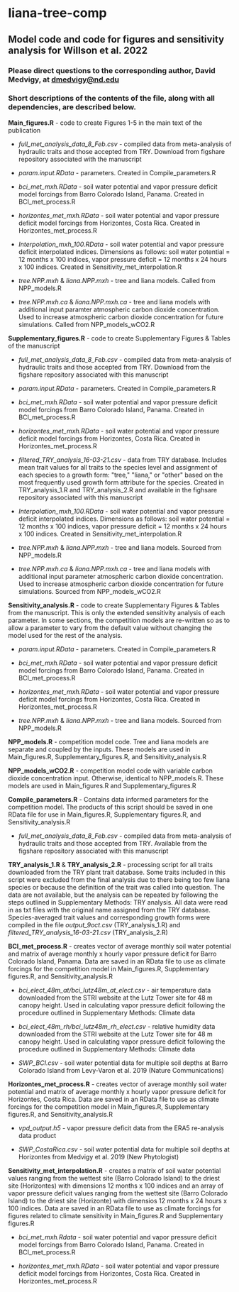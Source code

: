 # liana-tree-comp
## Model code and code for figures and sensitivity analysis for Willson et al. 2022

### Please direct questions to the corresponding author, David Medvigy, at dmedvigy@nd.edu

### Short descriptions of the contents of the file, along with all dependencies, are described below.

**Main_figures.R** - code to create Figures 1-5 in the main text of the publication

* *full_met_analysis_data_8_Feb.csv* - compiled data from meta-analysis of hydraulic traits and those accepted from TRY. Download from figshare repository associated with the manuscript

* *param.input.RData* - parameters. Created in Compile_parameters.R

* *bci_met_mxh.RData* - soil water potential and vapor pressure deficit model forcings from Barro Colorado Island, Panama. Created in BCI_met_process.R

* *horizontes_met_mxh.RData* - soil water potential and vapor pressure deficit model forcings from Horizontes, Costa Rica. Created in Horizontes_met_process.R

* *Interpolation_mxh_100.RData* - soil water potential and vapor pressure deficit interpolated indices. Dimensions as follows: soil water potential = 12 months x 100 indices, vapor pressure deficit = 12 months x 24 hours x 100 indices. Created in Sensitivity_met_interpolation.R

* *tree.NPP.mxh* & *liana.NPP.mxh* - tree and liana models. Called from NPP_models.R

* *tree.NPP.mxh.ca* & *liana.NPP.mxh.ca* - tree and liana models with additional input paramter atmospheric carbon dioxide concentration. Used to increase atmospheric carbon dioxide concentration for future simulations. Called from NPP_models_wCO2.R

**Supplementary_figures.R** - code to create Supplementary Figures & Tables of the manuscript

* *full_met_analysis_data_8_Feb.csv* - compiled data from meta-analysis of hydraulic traits and those accepted from TRY. Download from the figshare repository associated with this manuscript

* *param.input.RData* - parameters. Created in Compile_parameters.R

* *bci_met_mxh.RData* - soil water potential and vapor pressure deficit model forcings from Barro Colorado Island, Panama. Created in BCI_met_process.R

* *horizontes_met_mxh.RData* - soil water potential and vapor pressure deficit model forcings from Horizontes, Costa Rica. Created in Horizontes_met_process.R

* *filtered_TRY_analysis_16-03-21.csv* - data from TRY database. Includes mean trait values for all traits to the species level and assignment of each species to a growth form: "tree," "liana," or "other" based on the most frequently used growth form attribute for the species. Created in TRY_analysis_1.R and TRY_analysis_2.R and available in the fighsare repository associated with this manuscript

* *Interpolation_mxh_100.RData* - soil water potential and vapor pressure deficit interpolated indices. Dimensions as follows: soil water potential = 12 months x 100 indices, vapor pressure deficit = 12 months x 24 hours x 100 indices. Created in Sensitivity_met_interpolation.R 

* *tree.NPP.mxh* & *liana.NPP.mxh* - tree and liana models. Sourced from NPP_models.R

* *tree.NPP.mxh.ca* & *liana.NPP.mxh.ca* - tree and liana models with additional input parameter atmospheric carbon dioxide concentration. Used to increase atmospheric carbon dioxide concentration for future simulations. Sourced from NPP_models_wCO2.R

**Sensitivity_analysis.R** - code to create Supplementary Figures & Tables from the manuscript. This is only the extended sensitivity analysis of each parameter. In some sections, the competition models are re-written so as to allow a parameter to vary from the default value without changing the model used for the rest of the analysis.

* *param.input.RData* - parameters. Created in Compile_parameters.R

* *bci_met_mxh.RData* - soil water potential and vapor pressure deficit model forcings from Barro Colorado Island, Panama. Created in BCI_met_process.R

* *horizontes_met_mxh.RData* - soil water potential and vapor pressure deficit model forcings from Horizontes, Costa Rica. Created in Horizontes_met_process.R

* *tree.NPP.mxh* & *liana.NPP.mxh* - tree and liana models. Sourced from NPP_models.R

**NPP_models.R** - competition model code. Tree and liana models are separate and coupled by the inputs. These models are used in Main_figures.R, Supplementary_figures.R, and Sensitivity_analysis.R

**NPP_models_wCO2.R** - competition model code with variable carbon dioxide concentration input. Otherwise, identical to NPP_models.R. These models are used in Main_figures.R and Supplementary_figures.R

**Compile_parameters.R** - Contains data informed parameters for the competition model. The products of this script should be saved in one RData file for use in Main_figures.R, Supplementary figures.R, and Sensitivity_analysis.R

* *full_met_analysis_data_8_Feb.csv* - compiled data from meta-analysis of hydraulic traits and those accepted from TRY. Available from the figshare repository associated with this manuscript

**TRY_analysis_1.R** & **TRY_analysis_2.R** - processing script for all traits downloaded from the TRY plant trait database. Some traits included in this script were excluded from the final analysis due to there being too few liana species or because the definition of the trait was called into question. The data are not available, but the analysis can be repeated by following the steps outlined in Supplementary Methods: TRY analysis. All data were read in as txt files with the original name assigned from the TRY database. Species-averaged trait values and corresponding growth forms were compiled in the file *output_9oct.csv* (TRY_analysis_1.R) and *filtered_TRY_analysis_16-03-21.csv* (TRY_analysis_2.R)

**BCI_met_process.R** - creates vector of average monthly soil water potential and matrix of average monthly x hourly vapor pressure deficit for Barro Colorado Island, Panama. Data are saved in an RData file to use as climate forcings for the competition model in Main_figures.R, Supplementary figures.R, and Sensitivity_analysis.R

* *bci_elect_48m_at/bci_lutz48m_at_elect.csv* - air temperature data downloaded from the STRI website at the Lutz Tower site for 48 m canopy height. Used in calculating vapor pressure deficit following the procedure outlined in Supplementary Methods: Climate data

* *bci_elect_48m_rh/bci_lutz48m_rh_elect.csv* - relative humidity data downloaded from the STRI website at the Lutz Tower site for 48 m canopy height. Used in calculating vapor pressure deficit following the procedure outlined in Supplementary Methods: Climate data

* *SWP_BCI.csv* - soil water potential data for multiple soil depths at Barro Colorado Island from Levy-Varon et al. 2019 (Nature Communications) 

**Horizontes_met_process.R** - creates vector of average monthly soil water potential and matrix of average monthly x hourly vapor pressure deficit for Horizontes, Costa Rica. Data are saved in an RData file to use as climate forcings for the competition model in Main_figures.R, Supplementary figures.R, and Sensitivity_analysis.R

* *vpd_output.h5* - vapor pressure deficit data from the ERA5 re-analysis data product

* *SWP_CostaRica.csv* - soil water potential data for multiple soil depths at Horizontes from Medvigy et al. 2019 (New Phytologist) 

**Sensitivity_met_interpolation.R** - creates a matrix of soil water potential values ranging from the wettest site (Barro Colorado Island) to the driest site (Horizontes) with dimensions 12 months x 100 indices and an array of vapor pressure deficit values ranging from the wettest site (Barro Colorado Island) to the driest site (Horizonte) with dimensios 12 months x 24 hours x 100 indices. Data are saved in an RData file to use as climate forcings for figures related to climate sensitivity in Main_figures.R and Supplementary figures.R

* *bci_met_mxh.Rdata* - soil water potential and vapor pressure deficit model forcings from Barro Colorado Island, Panama. Created in BCI_met_process.R

* *horizontes_met_mxh.RData* - soil water potential and vapor pressure deficit model forcings from Horizontes, Costa Rica. Created in Horizontes_met_process.R
